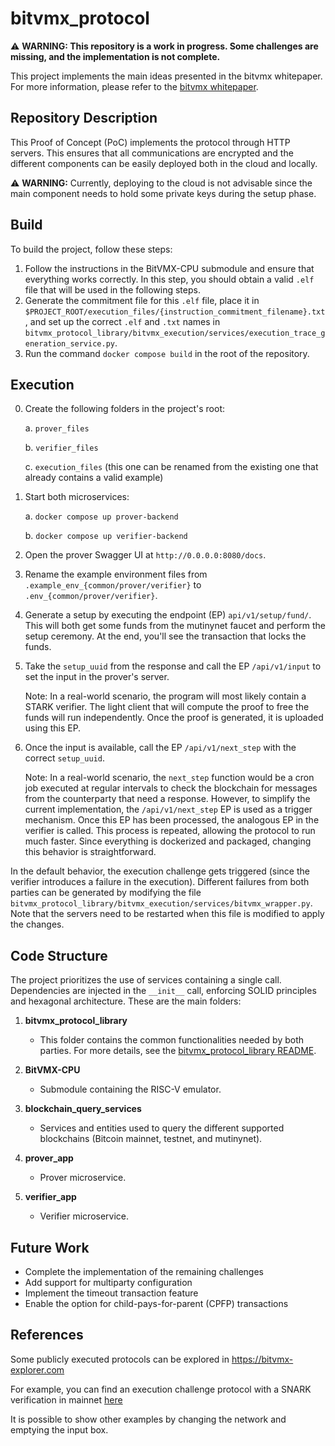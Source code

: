 # bitvmx_protocol

⚠️ **WARNING: This repository is a work in progress. Some challenges are missing, and the implementation is not complete.**

This project implements the main ideas presented in the bitvmx whitepaper. For more information, please refer to the [bitvmx whitepaper](https://bitvmx.org/files/bitvmx-whitepaper.pdf).

## Repository Description

This Proof of Concept (PoC) implements the protocol through HTTP servers. This ensures that all communications are encrypted and the different components can be easily deployed both in the cloud and locally.

⚠️ **WARNING:** Currently, deploying to the cloud is not advisable since the main component needs to hold some private keys during the setup phase.


## Build

To build the project, follow these steps:

1. Follow the instructions in the BitVMX-CPU submodule and ensure that everything works correctly. In this step, you should obtain a valid `.elf` file that will be used in the following steps.
2. Generate the commitment file for this `.elf` file, place it in `$PROJECT_ROOT/execution_files/{instruction_commitment_filename}.txt`, and set up the correct `.elf` and `.txt` names in `bitvmx_protocol_library/bitvmx_execution/services/execution_trace_generation_service.py`.
3. Run the command `docker compose build` in the root of the repository.

## Execution

0. Create the following folders in the project's root:

   a. `prover_files`

   b. `verifier_files`

   c. `execution_files` (this one can be renamed from the existing one that already contains a valid example)

1. Start both microservices:

   a. `docker compose up prover-backend`
   
   b. `docker compose up verifier-backend`
   
2. Open the prover Swagger UI at `http://0.0.0.0:8080/docs`.

3. Rename the example environment files from `.example_env_{common/prover/verifier}` to `.env_{common/prover/verifier}`.

4. Generate a setup by executing the endpoint (EP) `api/v1/setup/fund/`. This will both get some funds from the mutinynet faucet and perform the setup ceremony. At the end, you'll see the transaction that locks the funds.

5. Take the `setup_uuid` from the response and call the EP `/api/v1/input` to set the input in the prover's server.

   Note: In a real-world scenario, the program will most likely contain a STARK verifier. The light client that will compute the proof to free the funds will run independently. Once the proof is generated, it is uploaded using this EP.

6. Once the input is available, call the EP `/api/v1/next_step` with the correct `setup_uuid`. 

    Note: In a real-world scenario, the `next_step` function would be a cron job executed at regular intervals to check the blockchain for messages from the counterparty that need a response. However, to simplify the current implementation, the `/api/v1/next_step` EP is used as a trigger mechanism. Once this EP has been processed, the analogous EP in the verifier is called. This process is repeated, allowing the protocol to run much faster. Since everything is dockerized and packaged, changing this behavior is straightforward.

In the default behavior, the execution challenge gets triggered (since the verifier introduces a failure in the execution). Different failures from both parties can be generated by modifying the file `bitvmx_protocol_library/bitvmx_execution/services/bitvmx_wrapper.py`. Note that the servers need to be restarted when this file is modified to apply the changes.


## Code Structure

The project prioritizes the use of services containing a single call. Dependencies are injected in the `__init__` call, enforcing SOLID principles and hexagonal architecture. These are the main folders:

1. **bitvmx_protocol_library**
   - This folder contains the common functionalities needed by both parties. For more details, see the [bitvmx_protocol_library README](./bitvmx_protocol_library/README.md).

2. **BitVMX-CPU**
   - Submodule containing the RISC-V emulator.

3. **blockchain_query_services**
   - Services and entities used to query the different supported blockchains (Bitcoin mainnet, testnet, and mutinynet).

4. **prover_app**
   - Prover microservice.

5. **verifier_app**
   - Verifier microservice.


## Future Work

- Complete the implementation of the remaining challenges
- Add support for multiparty configuration
- Implement the timeout transaction feature
- Enable the option for child-pays-for-parent (CPFP) transactions

## References

Some publicly executed protocols can be explored in https://bitvmx-explorer.com

For example, you can find an execution challenge protocol with a SNARK verification in mainnet [here](https://bitvmx-explorer.com/protocol?network=mainnet&txid=315fdd660aec892f452791827e5e961283851df411c1132e5544505d9d855279)

It is possible to show other examples by changing the network and emptying the input box.